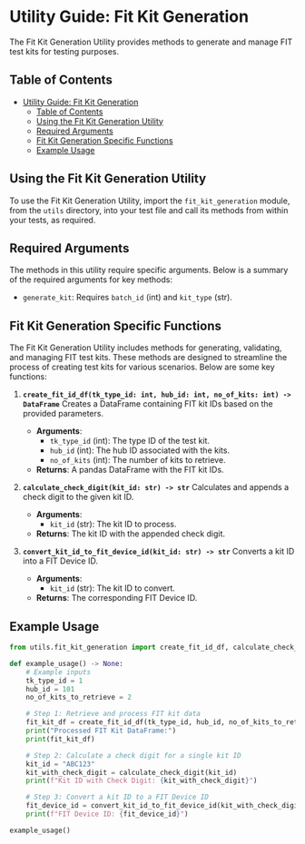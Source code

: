 # Utility Guide: Fit Kit Generation

The Fit Kit Generation Utility provides methods to generate and manage FIT test kits for testing purposes.

## Table of Contents

- [Utility Guide: Fit Kit Generation](#utility-guide-fit-kit-generation)
  - [Table of Contents](#table-of-contents)
  - [Using the Fit Kit Generation Utility](#using-the-fit-kit-generation-utility)
  - [Required Arguments](#required-arguments)
  - [Fit Kit Generation Specific Functions](#fit-kit-generation-specific-functions)
  - [Example Usage](#example-usage)

## Using the Fit Kit Generation Utility

To use the Fit Kit Generation Utility, import the `fit_kit_generation` module, from the `utils` directory, into your test file and call its methods from within your tests, as required.

## Required Arguments

The methods in this utility require specific arguments. Below is a summary of the required arguments for key methods:

- `generate_kit`: Requires `batch_id` (int) and `kit_type` (str).

## Fit Kit Generation Specific Functions

The Fit Kit Generation Utility includes methods for generating, validating, and managing FIT test kits. These methods are designed to streamline the process of creating test kits for various scenarios. Below are some key functions:

1. **`create_fit_id_df(tk_type_id: int, hub_id: int, no_of_kits: int) -> DataFrame`**
   Creates a DataFrame containing FIT kit IDs based on the provided parameters.
   - **Arguments**:
     - `tk_type_id` (int): The type ID of the test kit.
     - `hub_id` (int): The hub ID associated with the kits.
     - `no_of_kits` (int): The number of kits to retrieve.
   - **Returns**: A pandas DataFrame with the FIT kit IDs.

2. **`calculate_check_digit(kit_id: str) -> str`**
   Calculates and appends a check digit to the given kit ID.
   - **Arguments**:
     - `kit_id` (str): The kit ID to process.
   - **Returns**: The kit ID with the appended check digit.

3. **`convert_kit_id_to_fit_device_id(kit_id: str) -> str`**
   Converts a kit ID into a FIT Device ID.
   - **Arguments**:
     - `kit_id` (str): The kit ID to convert.
   - **Returns**: The corresponding FIT Device ID.

## Example Usage

```python
from utils.fit_kit_generation import create_fit_id_df, calculate_check_digit, convert_kit_id_to_fit_device_id

def example_usage() -> None:
    # Example inputs
    tk_type_id = 1
    hub_id = 101
    no_of_kits_to_retrieve = 2

    # Step 1: Retrieve and process FIT kit data
    fit_kit_df = create_fit_id_df(tk_type_id, hub_id, no_of_kits_to_retrieve)
    print("Processed FIT Kit DataFrame:")
    print(fit_kit_df)

    # Step 2: Calculate a check digit for a single kit ID
    kit_id = "ABC123"
    kit_with_check_digit = calculate_check_digit(kit_id)
    print(f"Kit ID with Check Digit: {kit_with_check_digit}")

    # Step 3: Convert a kit ID to a FIT Device ID
    fit_device_id = convert_kit_id_to_fit_device_id(kit_with_check_digit)
    print(f"FIT Device ID: {fit_device_id}")

example_usage()
